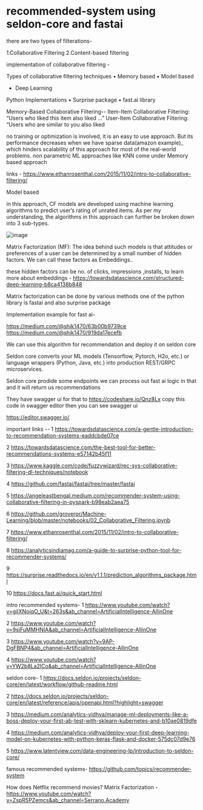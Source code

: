 # recommended-system using seldon-core and fastai


there are two types of filterations-  

1.Collaborative Filtering 
2.Content-based filtering

implementation of collaborative filtering -

Types of collaborative filtering techniques
• Memory based
• Model based
* Deep Learning


Python Implementations
• Surprise package
• fast.ai library


Memory-Based Collaborative Filtering-- 
Item-Item Collaborative Filtering: “Users who liked this item also liked …”
User-Item Collaborative Filtering: “Users who are similar to you also liked

 no training or optimization is involved, it is an easy to use approach. But its performance decreases when we have sparse data(amazon example)_ which hinders scalability of this approach for most of the real-world problems.
non parametric ML approaches like KNN come under Memory based approach

links - https://www.ethanrosenthal.com/2015/11/02/intro-to-collaborative-filtering/

Model based

in this approach, CF models are developed using machine learning algorithms to predict user’s rating of unrated items. As per my understanding, the algorithms in this approach can further be broken down into 3 sub-types.

![image](https://user-images.githubusercontent.com/39947864/164454118-2dcd10e4-7a6e-4772-930d-c538d607139d.png)

Matrix Factorization (MF): The idea behind such models is that attitudes or preferences of a user can be determined by a small number of hidden factors. We can call these factors as Embeddings..

these hidden factors can be no. of clicks, impressions ,installs, 
to learn more about embeddings - https://towardsdatascience.com/structured-deep-learning-b8ca4138b848

  Matrix factorization can be done by various methods one of the python library is fastai and also surprise package




Implementation example for fast ai- 

https://medium.com/@shik1470/63b00b9739ce
https://medium.com/@shik1470/919da17ecefb


We can use this algorithm for recommendation and deploy it on seldon core

Seldon core converts your ML models (Tensorflow, Pytorch, H2o, etc.) or language wrappers (Python, Java, etc.) into production REST/GRPC microservices.

Seldon core prodide some endpoints we can process out fast ai logic  in that and it will return us recommendations

They have swagger ui for that to https://codeshare.io/Qnz8Lx  copy this code in swagger editor then you can see swagger ui

https://editor.swagger.io/





important links -- 
1 https://towardsdatascience.com/a-gentle-introduction-to-recommendation-systems-eaddcbde07ce

2 https://towardsdatascience.com/the-best-tool-for-better-recommendations-systems-e57142b45f11

3 https://www.kaggle.com/code/fuzzywizard/rec-sys-collaborative-filtering-dl-techniques/notebook

4 https://github.com/fastai/fastai/tree/master/fastai

5 https://angeleastbengal.medium.com/recommender-system-using-collaborative-filtering-in-pyspark-b98eab2aea75

6 https://github.com/groverpr/Machine-Learning/blob/master/notebooks/02_Collaborative_Filtering.ipynb

7 https://www.ethanrosenthal.com/2015/11/02/intro-to-collaborative-filtering/

8 https://analyticsindiamag.com/a-guide-to-surprise-python-tool-for-recommender-systems/

9 https://surprise.readthedocs.io/en/v1.1.1/prediction_algorithms_package.html

10 https://docs.fast.ai/quick_start.html

intro recommended systems- 
1 https://www.youtube.com/watch?v=giIXNoiqO_U&t=263s&ab_channel=ArtificialIntelligence-AllinOne

2 https://www.youtube.com/watch?v=9siFuMMHNIA&ab_channel=ArtificialIntelligence-AllinOne

3 https://www.youtube.com/watch?v=9AP-DgFBNP4&ab_channel=ArtificialIntelligence-AllinOne

4 https://www.youtube.com/watch?v=YW2b8La2ICo&ab_channel=ArtificialIntelligence-AllinOne

seldon core- 
1 https://docs.seldon.io/projects/seldon-core/en/latest/workflow/github-readme.html

2 https://docs.seldon.io/projects/seldon-core/en/latest/reference/apis/openapi.html?highlight=swagger

3 https://medium.com/analytics-vidhya/manage-ml-deployments-like-a-boss-deploy-your-first-ab-test-with-sklearn-kubernetes-and-b10ae0819dfe

4 https://medium.com/analytics-vidhya/deploy-your-first-deep-learning-model-on-kubernetes-with-python-keras-flask-and-docker-575dc07d9e76

5 https://www.latentview.com/data-engineering-lp/introduction-to-seldon-core/


famous recommended systems- https://github.com/topics/recommender-system


How does Netflix recommend movies? Matrix Factorization - https://www.youtube.com/watch?v=ZspR5PZemcs&ab_channel=Serrano.Academy







